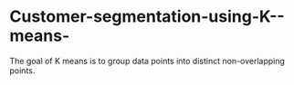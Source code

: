 # Customer-segmentation-using-K--means-
The goal of K means is to group data points into distinct non-overlapping points.
